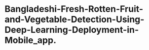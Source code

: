# Bangladeshi-Fresh-Rotten-Fruit-and-Vegetable-Detection-Using-Deep-Learning-Deployment-in-Mobile_app.